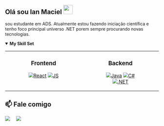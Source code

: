 
<h2>Olá sou Ian Maciel <img src="https://user-images.githubusercontent.com/42378118/110234147-e3259600-7f4e-11eb-95be-0c4047144dea.gif" width="30"></h2>

<p>sou estudante em ADS. Atualmente estou fazendo iniciação científica e tenho foco principal universo .NET porem sempre procurando novas tecnologias.</h3>



<details open>	
    <summary><b> My Skill Set</b></summary>
  
<table><tr><td valign="top" width="1000em">

<div align="center">  
  
<h3>Frontend</h3>
  
[![React](https://img.shields.io/badge/-ReactJs-61DAFB?logo=react&logoColor=white&style=for-the-badge)](https://github.com/Char-Al)
[![JS](https://img.shields.io/badge/javascript-%23323330.svg?style=for-the-badge&logo=javascript&logoColor=%23F7DF1E)](https://github.com/Char-Al)
  

</div></td><td valign="top" width="50%">

 
<div align="center">  
<h3>Backend</h3> 
  
[![Java](https://img.shields.io/badge/java-%23ED8B00.svg?style=for-the-badge&logo=java&logoColor=white)](https://github.com/Char-Al)
[![C#](https://img.shields.io/badge/c%23-%23239120.svg?style=for-the-badge&logo=c-sharp&logoColor=white)](https://github.com/Char-Al)  
[![.NET](https://img.shields.io/badge/.NET-5C2D91?style=for-the-badge&logo=.net&logoColor=white)](https://github.com/Char-Al)  


</div></td></tr></table>  
</details>


<!--
<details open>	
  <summary><b> Github Stats</b></summary>

  <br />
  <img height="180em" src="https://github-readme-stats.vercel.app/api?username=ianmaciel7&show_icons=true&hide_border=true&&count_private=true&include_all_commits=true" />
  <img height="180em" src="https://github-readme-stats.vercel.app/api/top-langs/?username=ianmaciel7&exclude_repo=KNN-Image-Classification&show_icons=true&hide_border=true&layout=compact&langs_count=8"/>
</details>


<details open>	
  <summary><b>Github Streaks</b></summary>

  <br />
  <img height="180em" src="https://github-readme-streak-stats.herokuapp.com/?user=ianmaciel7&hide_border=true" />
</details>


-->



<h2>📫 Fale comigo</h2>
<p>
  <a target="_blank"href="https://www.linkedin.com/in/ian-maciel-de-carvalho-b788371b5/"><img src="https://img.shields.io/badge/linkedin-%230077B5.svg?&style=for-the-badge&logo=linkedin&logoColor=white" /></a>&nbsp;&nbsp;&nbsp;&nbsp;
  <a href="mailto:ianmaciel76@gmail.com?subject=Hello%20Ileri,%20From%20Github"><img src="https://img.shields.io/badge/gmail-%23D14836.svg?&style=for-the-badge&logo=gmail&logoColor=white" /></a>&nbsp;&nbsp;&nbsp;&nbsp;
</p>

